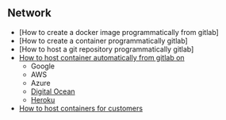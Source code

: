 ## Network

- [How to create a docker image programmatically from gitlab]
- [How to create a container programmatically gitlab]
- [How to host a git repository programmatically gitlab]
- [How to host container automatically from gitlab on](https://docs.gitlab.com/ce/ci/examples/test-and-deploy-python-application-to-heroku.html#configure-project)
  - Google
  - AWS
  - Azure
  - [Digital Ocean](https://medium.com/dev-blogs/development-to-production-in-less-than-5-minutes-bccb6ab14268)
  - [Heroku](https://www.heroku.com/pricing)
- [How to host containers for customers](https://rancher.com/what-is-rancher/overview/)

